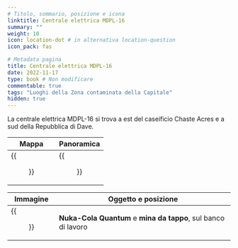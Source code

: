 ```yaml
---
# Titolo, sommario, posizione e icona
linktitle: Centrale elettrica MDPL-16
summary: ""
weight: 10
icon: location-dot # in alternativa location-question
icon_pack: fas

# Metadata pagina
title: Centrale elettrica MDPL-16
date: 2022-11-17
type: book # Non modificare
commentable: true
tags: "Luoghi della Zona contaminata della Capitale"
hidden: true
---
```








La centrale elettrica MDPL-16 si trova a est del caseificio Chaste Acres e a sud della Repubblica di Dave.

| Mappa                    | Panoramica                      |
| ------------------------ | ------------------------------- |
| {{<figure src="fo3/MDPL_16_PS_loc.webp">}} | {{<figure src="fo3/MDPL-16_Power_Station.webp">}} |

| Immagine                              | Oggetto e posizione                                                                                                                                           |
| ------------------------------------- | ------------------------------------------------------------------------------------------------------------------------------------------------------------- |
|{{<figure src="fo3/NCQ_MDPL-16.jpg">}} | **Nuka-Cola Quantum** e **mina da tappo**, sul banco di lavoro                                                 |



